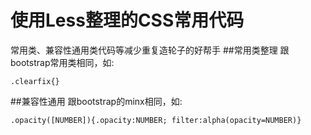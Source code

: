 使用Less整理的CSS常用代码
===
常用类、兼容性通用类代码等减少重复造轮子的好帮手
##常用类整理
跟bootstrap常用类相同，如:	
	
	.clearfix{}

##兼容性通用
跟bootstrap的minx相同，如:

	.opacity([NUMBER]){.opacity:NUMBER; filter:alpha(opacity=NUMBER)}